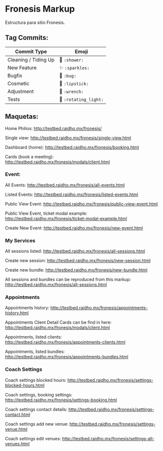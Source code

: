 # Fronesis Markup

Estructura para sitio Fronesis.

## Tag Commits:

Commit Type | Emoji
----------  | -------------
Cleaning / Tiding Up | :shower: `:shower:`
New Feature | :sparkles: `:sparkles:`
Bugfix | :bug: `:bug:`
Cosmetic | :lipstick: `:lipstick:`
Adjustment | :wrench: `:wrench:`
Tests | :rotating_light: `:rotating_light:`

## Maquetas:

Home Philios: http://testbed.raidho.mx/fronesis/

Single view: http://testbed.raidho.mx/fronesis/single-view.html

Dashboard (home): http://testbed.raidho.mx/fronesis/booking.html

Cards (book a meeting): http://testbed.raidho.mx/fronesis/modals/client.html

### Event:

All Events: http://testbed.raidho.mx/fronesis/all-events.html

Listed Events: http://testbed.raidho.mx/fronesis/listed-events.html

Public View Event: http://testbed.raidho.mx/fronesis/public-view-event.html

Public View Event, ticket modal example: http://testbed.raidho.mx/fronesis/ticket-modal-example.html

Create New Event: http://testbed.raidho.mx/fronesis/new-event.html

### My Services

All sessions listed: http://testbed.raidho.mx/fronesis/all-sessions.html

Create new session: http://testbed.raidho.mx/fronesis/new-session.html

Create new bundle: http://testbed.raidho.mx/fronesis/new-bundle.html

All sessions and bundles can be reproduced from this markup: http://testbed.raidho.mx/fronesis/all-sessions.html

### Appointments

Appointments history: http://testbed.raidho.mx/fronesis/appointments-history.html

Appointments Client Detail Cards can be find in here: http://testbed.raidho.mx/fronesis/modals/client.html

Appointments, listed clients: http://testbed.raidho.mx/fronesis/appointments-clients.html

Appointments, listed bundles: http://testbed.raidho.mx/fronesis/appointments-bundles.html

### Coach Settings

Coach settings blocked hours: http://testbed.raidho.mx/fronesis/settings-blocked-hours.html

Coach settings, booking settings: http://testbed.raidho.mx/fronesis/settings-booking.html

Coach settings contact details: http://testbed.raidho.mx/fronesis/settings-contact.html

Coach settings add new venue: http://testbed.raidho.mx/fronesis/settings-venue.html

Coach settings edit venues: http://testbed.raidho.mx/fronesis/settings-all-venues.html
